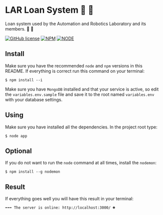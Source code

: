 # LAR Loan System :page_with_curl: :pushpin:
 Loan system used by the Automation and Robotics Laboratory and its members. :nut_and_bolt:  :wrench:

[![GitHub license](https://img.shields.io/github/license/mpsdantas/boilerplate-node.svg?style=for-the-badge)](https://github.com/mpsdantas/boilerplate-node/blob/master/LICENSE) 
[![NPM](https://img.shields.io/badge/npm-v5.6.0-blue.svg?style=for-the-badge)](https://www.npmjs.com/) 
[![NODE](https://img.shields.io/badge/node-v9.0.0-blue.svg?style=for-the-badge)](https://nodejs.org/en//)


## Install

Make sure you have the recommended `node` and `npm` versions in this README. If everything is correct run this command on your terminal:

`$ npm install --i`

Make sure you have `MongoDB` installed and that your service is active, so edit the `variables.env.sample` file and save it to the root named `variables.env` with your database settings.


## Using

Make sure you have installed all the dependencies. In the project root type:

`$ node app`

## Optional

If you do not want to run the `node` command at all times, install the `nodemon`:

`$ npm install --g nodemon`

## Result

If everything goes well you will have this result in your terminal:

`➡➡➡ The server is online: http://localhost:3000/ ☻`
